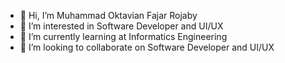 - 👋 Hi, I’m Muhammad Oktavian Fajar Rojaby
- 👀 I’m interested in Software Developer and UI/UX
- 🌱 I’m currently learning at Informatics Engineering
- 💞️ I’m looking to collaborate on Software Developer and UI/UX
